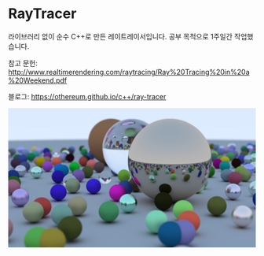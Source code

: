 # RayTracer

라이브러리 없이 순수 C++로 만든 레이트레이서입니다. 공부 목적으로 1주일간 작업했습니다.

참고 문헌: <http://www.realtimerendering.com/raytracing/Ray%20Tracing%20in%20a%20Weekend.pdf>

블로그: <https://othereum.github.io/c++/ray-tracer>

![result](result.jpg)
